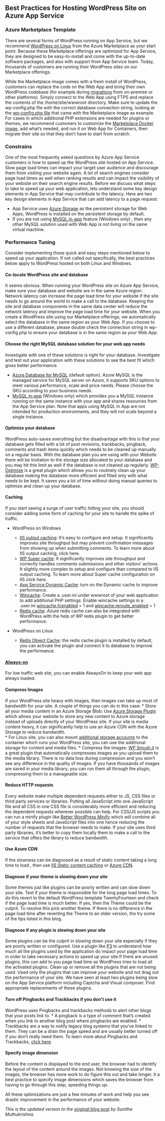 ## Best Practices for Hosting WordPress Site on Azure App Service

### Azure Marketplace Template
There are several forms of WordPress running on App Service, but we recommend [WordPress on Linux](https://aka.ms/linux-wordpress) from the Azure Marketplace as your start point. Because these Marketplace offerings are optimized for App Service, they are designed to be easy-to-install and come with the up-to-date software packages, and also with support from App Service team. Today, thousands of customers are running their WordPress sites on our Marketplace offerings.

While the Marketplace image comes with a fresh install of WordPress, customers can replace the code on the Web App and bring their own WordPress codebase (for example during [migrations](https://blogs.msdn.microsoft.com/azureossds/2017/04/28/wordpress-migration-easy-as-a-b-c-1-2-3/) from on-premise or other platforms). Simply connect to the Web App using FTPS and replace the contents of the /home/site/wwwroot directory. Make sure to update the wp-config.php file with the correct database connection string, looking at the [wp-config.php file](https://github.com/Azure/app-service-quickstart-docker-images/blob/master/wordpress-alpine-php/0.51/wp-config.php) that came with the Marketplace image as example.  For cases in which additional PHP extensions are needed for plugins or themes, we recommend customers to customize the [Marketplace Docker image](https://github.com/Azure/app-service-quickstart-docker-images/tree/master/wordpress-alpine-php/0.51), add what’s needed, and run it on Web App for Containers, then migrate their site so that they don’t have to start from scratch.

### Constrains
One of the most frequently asked questions by Azure App Service customers is how to speed up the WordPress site hosted on App Service.  Slow page load times can impact your target user audience and discourage them from visiting your website again. A lot of search engines consider page load times as well when ranking results and can impact the visibility of your website on their search engine results.  Before we discuss what steps to take to speed up your web application, lets understand some key design elements in App Service that may contribute to the latency. Here are two key design elements in App Service that can add latency to a page request:
* App Service uses [Azure Storage](https://github.com/projectkudu/kudu/wiki/Understanding-the-Azure-App-Service-file-system) as the persistent storage for Web Apps, WordPress is installed on the persistent storage by default.
* If you are not using [MySQL in-app](https://blogs.msdn.microsoft.com/appserviceteam/2016/08/18/announcing-mysql-in-app-preview-for-web-apps/) feature (Windows only) , then any other MySQL solution used with Web App is not living on the same virtual machine.

### Performance Tuning
Consider implementing these quick and easy steps mentioned below to speed up your application. If not called out specifically, the best practices below apply to WordPress hosted on both Linux and Windows.

#### Co-locate WordPress site and database
It seems obvious. When running your WordPress site on Azure App Service, make sure your database and website are in the same Azure region. Network latency can increase the page load time for your website if the site needs to go around the world to make a call to the database. Keeping the site and database components in the same data center will reduce the network latency and improve the page load time for your website. When you create a WordPress site using our Marketplace offerings, we automatically select the database in the same region as your Web App. If you choose to use a different database, please double check the connection string in wp-config.php to ensure your database is in the same region as your Web App. 

#### Choose the right MySQL database solution for your web app needs 
Investigate with one of these solutions is right for your database. Investigate and test out your application with these solutions to see the best fit which gives better performance.
* [Azure Database for MySQL](https://azure.microsoft.com/en-us/services/mysql/) (default option). Azure MySQL is the managed service for MySQL server on Azure, it supports SKU options to meet various performance, scale and price needs. Please choose the SKU according to your business needs. 
* [MySQL in-app](https://blogs.msdn.microsoft.com/appserviceteam/2016/08/18/announcing-mysql-in-app-preview-for-web-apps/) (Windows only) which provides you a MySQL instance running on the same instance with your app and shares resources from the App Service plan. Note that apps using MySQL In App are not intended for production environments, and they will not scale beyond a single instance. 

#### Optimize your database
WordPress auto-saves everything but the disadvantage with this is that your database gets filled with a lot of post revisions, trackbacks, pingback, comments and trash items quickly which needs to be cleaned up manually on a regular basis. With the database plan you are using with your Website there will be limitation to the storage size allocated to your database and you may hit this limit as well if the database is not cleaned up regularly. [WP-Optimize](http://wordpress.org/plugins/wp-optimize/) is a great plugin which allows you to routinely clean up your database making the database more efficient and filled only with what needs to be kept. It saves you a lot of time without doing manual queries to optimize and clean up your database.

#### Caching
If you start seeing a surge of user traffic hitting your site, you should consider adding some form of caching for your site to handle the spike of traffic. 

* WordPress on Windows
	* [IIS output caching](https://www.iis.net/learn/manage/managing-performance-settings/walkthrough-iis-output-caching): It’s easy to configure and setup. It significantly improves site throughput but may prevent confirmation messages from showing up when submitting comments. To learn more about IIS output caching, click here.
	* [WP Super cache](https://wordpress.org/plugins/wp-super-cache/): It significantly improves site throughput and correctly handles comments submissions and other visitors’ actions. It slightly more complex to setup and configure than compared to IIS output caching. To learn more about Super cache configuration on IIS click here.
	* [App Service Dynamic Cache](https:/github.com/projectkudu/kudu/wiki/Configurable-settings#turning-on-the-dynamic-cache-feature): turn on the Dynamic cache to improve performance. 
	* [Wincache](https://www.php.net/manual/en/book.wincache.php): Create a .user.ini under wwwroot of your web application to add additional PHP settings.  Enable wincache settings in a .user.ini [wincache.fcenabled](http://php.net/manual/en/wincache.configuration.php#ini.wincache.fcenabled) = 1 and [wincache.reroute_enabled](http://php.net/manual/en/wincache.configuration.php#ini.wincache.reroute_enabled) = 1
	* [Redis cache](https://azure.microsoft.com/en-us/services/cache/): Azure redis cache can also be integrated with WordPress with the help of WP redis plugin to get better performance. 

* WordPress on Linux
	* [Redis Object Cache](https://wordpress.org/plugins/redis-cache/): the redis cache plugin is installed by default, you can activate the plugin and connect it to database to improve the performance. 

#### [Always-on](https://docs.microsoft.com/en-us/azure/app-service/web-sites-configure)
For low traffic web site,  you can enable AlwaysOn to keep your web app always loaded.

#### Compress Images
If your WordPress site heavy with images, then images can take up most of bandwidth for your site. A couple of things you can do in this case:
	* Store all your media content in an Azure Storage Blob: Use [Azure Storage Plugin](https://wordpress.org/plugins/windows-azure-storage/) which allows your website to store any new content to Azure storage instead of uploads directly of your WordPress site. If your site is media content heavy, it can significantly help to use an Azure CDN with the Azure Storage to reduce bandwidth.  
	* For Linux site, you can also mount [additional storage accounts](https://blogs.msdn.microsoft.com/appserviceteam/2018/09/24/announcing-bring-your-own-storage-to-app-service/) to the container which runs your WordPress site, you can use the additional storage for content and media files.
	* Compress the images: [WP Smush.it](http://wordpress.org/plugins/wp-smushit/) is a great plugin that automatically compresses images as you upload them to the media library. There is no data loss during compression and you won’t see any difference in the quality of images. If you have thousands of images are saved in your media library, you can run them all through the plugin, compressing them to a manageable size.

#### Reduce HTTP requests
Every website make multiple dependent requests either to JS, CSS files or third party services or libraries. Putting all JavaScript into one JavaScript file and all CSS in one CSS file is considerably more efficient and reducing the dependent requests wherever possible can help. For CSS/JS scripts you can run a minify plugin like [Better WordPress Minify](https://wordpress.org/plugins/bwp-minify/) which will combine all of your style sheets and JavaScript files into one hence reducing the number of requests that the browser needs to make. If your site uses third party libraries, it’s better to copy them locally them to make a call to the service that offers the library to reduce bandwidth.

#### Use Azure CDN
If the slowness can be diagnosed as a result of static content taking a long time to load , then use [IIS Static content caching](https://www.iis.net/configreference/system.webserver/staticcontent) or [Azure CDN](https://azure.microsoft.com/en-us/services/cdn/).  

#### Diagnose if your theme is slowing down your site
Some themes just like plugins can be poorly written and can slow down your site. Test if your theme is responsible for the long page load times. To do this revert to the default WordPress template TwentyFourteen and check if the page load time is much better. If yes, then the Theme could be the culprit. To resolve this pick another theme. If there is no difference in the page load time after reverting the Theme to an older version, the try some of the tips listed in this blog.

#### Diagnose if any plugin is slowing down your site
Some plugins can be the culprit in slowing down your site especially if they are poorly written or configured. Use a plugin like [P3](https://wordpress.org/plugins/p3-profiler/) to understand how much all the plugins used by the application do impact your page load time in order to take necessary actions to speed up your site If there are unused plugins, this can add to you page load time as WordPress tries to load all the activated plugins. Clean up or remove all the plugins that are not being used. Used only the plugins that can improve your website and not drag out the performance of your site.
We have seen at least two plugins being slow on the App Service platform including Captcha and Visual composer. Find appropriate replacements of these plugins. 

#### Turn off Pingbacks and Trackbacks if you don't use it
WordPress uses Pingbacks and trackbacks methods to alert other blogs that your posts link to.
	* A pingback is a type of comment that’s created when you link to another blog post where pingbacks are enabled.
	* Trackbacks are a way to notify legacy blog systems that you’ve linked to them.
They can be a drain the page speed and are usually better turned off if you don’t really need them. To learn more about Pingbacks and Trackbacks, [click here](https://make.wordpress.org/support/user-manual/building-your-wordpress-community/trackbacks-and-pingbacks/).

#### Specify image dimension
Before the content is displayed to the end user, the browser had to identify the layout of the content around the images. Not knowing the size of the images, the browser has more work to do figure this out and take longer. It a best practice to specify image dimensions which saves the browser from having to go through this step, speeding things up.

All these optimizations are just a few minutes of work and help you see drastic improvement in the performance of your website.

<em>This is the updated version to the [original blog post](https://azure.microsoft.com/en-us/blog/10-ways-to-speed-up-your-wordpress-site-on-azure-websites/) by Sunitha Muthukrishna.</em>  
